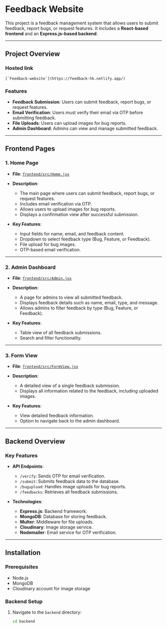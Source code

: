 # Feedback Website

This project is a feedback management system that allows users to submit feedback, report bugs, or request features. It includes a **React-based frontend** and an **Express.js-based backend**.

---

## Project Overview

### Hosted link
    [`Feedback-website`](https://feedback-hk.netlify.app/)

### Features
- **Feedback Submission**: Users can submit feedback, report bugs, or request features.
- **Email Verification**: Users must verify their email via OTP before submitting feedback.
- **File Uploads**: Users can upload images for bug reports.
- **Admin Dashboard**: Admins can view and manage submitted feedback.

---

## Frontend Pages

### 1. **Home Page**
- **File**: [`frontend/src/Home.jsx`](frontend/src/Home.jsx)
- **Description**: 
  - The main page where users can submit feedback, report bugs, or request features.
  - Includes email verification via OTP.
  - Allows users to upload images for bug reports.
  - Displays a confirmation view after successful submission.

- **Key Features**:
  - Input fields for name, email, and feedback content.
  - Dropdown to select feedback type (Bug, Feature, or Feedback).
  - File upload for bug images.
  - OTP-based email verification.

---

### 2. **Admin Dashboard**
- **File**: [`frontend/src/Admin.jsx`](frontend/src/Admin.jsx)
- **Description**:
  - A page for admins to view all submitted feedback.
  - Displays feedback details such as name, email, type, and message.
  - Allows admins to filter feedback by type (Bug, Feature, or Feedback).

- **Key Features**:
  - Table view of all feedback submissions.
  - Search and filter functionality.

---

### 3. **Form View**
- **File**: [`frontend/src/FormView.jsx`](frontend/src/FormView.jsx)
- **Description**:
  - A detailed view of a single feedback submission.
  - Displays all information related to the feedback, including uploaded images.

- **Key Features**:
  - View detailed feedback information.
  - Option to navigate back to the admin dashboard.

---

## Backend Overview

### Key Features
- **API Endpoints**:
  - `/verify`: Sends OTP for email verification.
  - `/submit`: Submits feedback data to the database.
  - `/bugupload`: Handles image uploads for bug reports.
  - `/feedbacks`: Retrieves all feedback submissions.

- **Technologies**:
  - **Express.js**: Backend framework.
  - **MongoDB**: Database for storing feedback.
  - **Multer**: Middleware for file uploads.
  - **Cloudinary**: Image storage service.
  - **Nodemailer**: Email service for OTP verification.

---

## Installation

### Prerequisites
- Node.js
- MongoDB
- Cloudinary account for image storage

### Backend Setup
1. Navigate to the `backend` directory:
   ```bash
   cd backend
